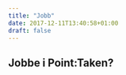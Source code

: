 ```yaml
---
title: "Jobb"
date: 2017-12-11T13:40:58+01:00
draft: false
---
```


## Jobbe i Point:Taken?

<!--more-->
<div class="test">

</div>